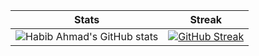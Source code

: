 | Stats | Streak |
| :-: | :-: |
![Habib Ahmad's GitHub stats](https://github-readme-stats.vercel.app/api?username=habib-ahmad&show_icons=true&theme=prussian&hide_border=true&bg_color=0D1117) | [![GitHub Streak](http://github-readme-streak-stats.herokuapp.com?user=habib-ahmad&theme=prussian&hide_border=true&date_format=M%20j%5B%2C%20Y%5D&background=0D1117)](https://git.io/streak-stats) 
